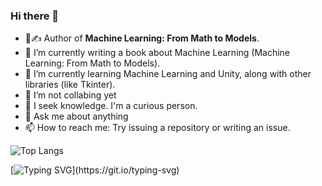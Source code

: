 ### Hi there 👋


- 📖✍️ Author of **Machine Learning: From Math to Models**.
- 🔭 I’m currently writing a book about Machine Learning (Machine Learning: From Math to Models).
- 🌱 I’m currently learning Machine Learning and Unity, along with other libraries (like Tkinter).
- 👯 I’m not collabing yet
- 🤔 I seek knowledge. I'm a curious person.
- 💬 Ask me about anything
- 📫 How to reach me: Try issuing a repository or writing an issue.

![Top Langs](https://github-readme-stats.vercel.app/api/top-langs/?username=Python840&layout=compact)

[![Typing SVG](https://readme-typing-svg.demolab.com?font=Fira+Code&pause=1000&random=false&width=435&lines=Unity%2C+AI.;C%23+and+Python+forever.)](https://git.io/typing-svg)
